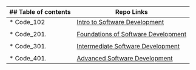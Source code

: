 
| ## Table of contents               |  Repo Links                    |
|-----------------------------------|------------------------------  |
| * Code_102                 | [Intro to Software Development](https://github.com/mahmood-alashqar/Reading_Note/tree/main/code_101)                               |
|                                   |                                |
| * Code_201.                   | [Foundations of Software Development](https://github.com/mahmood-alashqar/Reading_Note/tree/main/code_201)                              |
|                                   |                                |
| * Code_301.  | [Intermediate Software Development](https://github.com/mahmood-alashqar/Reading_Note/tree/main/code_301)                               |
|                                   |                                |
| * Code_401.    | [ Advanced Software Development](https://github.com/mahmood-alashqar/Reading_Note/tree/main/code_401)     

